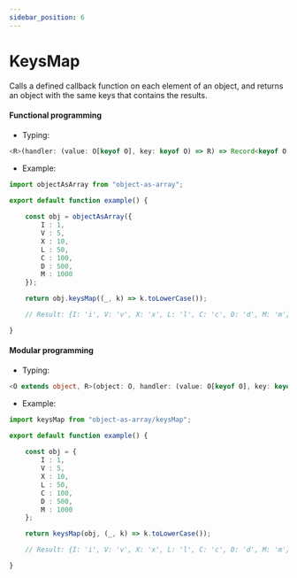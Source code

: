 ```yaml
---
sidebar_position: 6
---
```


# KeysMap

Calls a defined callback function on each element of an object, and returns an object with the same keys that contains the results.

<h4>Functional programming</h4>

 - Typing:

```ts
<R>(handler: (value: O[keyof O], key: keyof O) => R) => Record<keyof O, R>
```

 - Example:

```ts
import objectAsArray from "object-as-array";

export default function example() {
    
    const obj = objectAsArray({
        I : 1,
        V : 5,
        X : 10,
        L : 50,
        C : 100,
        D : 500,
        M : 1000
    });

    return obj.keysMap((_, k) => k.toLowerCase());

    // Result: {I: 'i', V: 'v', X: 'x', L: 'l', C: 'c', D: 'd', M: 'm'}

}
```

<h4>Modular programming</h4>

 - Typing:

```ts
<O extends object, R>(object: O, handler: (value: O[keyof O], key: keyof O) => R) => Record<keyof O, R>
```

 - Example:

```ts
import keysMap from "object-as-array/keysMap";

export default function example() {
    
    const obj = {
        I : 1,
        V : 5,
        X : 10,
        L : 50,
        C : 100,
        D : 500,
        M : 1000
    };

    return keysMap(obj, (_, k) => k.toLowerCase());

    // Result: {I: 'i', V: 'v', X: 'x', L: 'l', C: 'c', D: 'd', M: 'm'}

}
```

